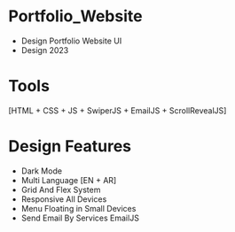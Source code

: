 # Portfolio_Website
* Design Portfolio Website UI
* Design 2023
# Tools 
  [HTML + CSS + JS + SwiperJS + EmailJS + ScrollRevealJS]

# Design Features
  * Dark Mode
  * Multi Language [EN + AR]
  * Grid And Flex System
  * Responsive All Devices 
  * Menu Floating in Small Devices
  * Send Email By Services EmailJS
